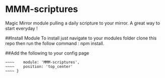# MMM-scriptures
Magic Mirror module pulling a daily scripture to your mirror. A great way to start everyday !

##Install Module 
To install just navigate to your modules folder clone this repo then run the follow command : npm install. 

##Add the following to your config page 
~~~~ {
~~~~ 	module: 'MMM-scriptures',
~~~~ 	position: 'top_center'
~~~~ }
